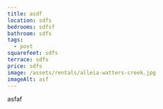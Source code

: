 ```yaml
---
title: asdf
location: sdfs
bedrooms: sdfsf
bathroom: sdfs
tags:
  - post
squarefeet: sdfs
terrace: sdfs
price: sdfs
image: /assets/rentals/alleia-watters-creek.jpg
imageAlt: asf
---
```

asfaf
